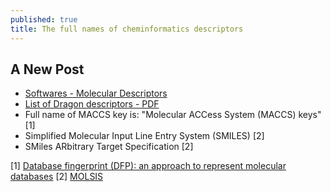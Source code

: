 ```yaml
---
published: true
title: The full names of cheminformatics descriptors
---
```

## A New Post

- [Softwares - Molecular Descriptors](http://www.moleculardescriptors.eu/softwares/softwares.htm)
- [List of Dragon descriptors - PDF](http://www.talete.mi.it/products/dragon_molecular_descriptor_list.pdf)
- Full name of MACCS key is: "Molecular ACCess System (MACCS) keys" [1]
- Simplified Molecular Input Line Entry System (SMILES) [2]
- SMiles ARbitrary Target Specification [2]


[1] [Database fingerprint (DFP): an approach to represent molecular databases](https://jcheminf.biomedcentral.com/articles/10.1186/s13321-017-0195-1)
[2] [MOLSIS](https://www.molsis.co.jp/datamanagement/daylight/smiles/)
